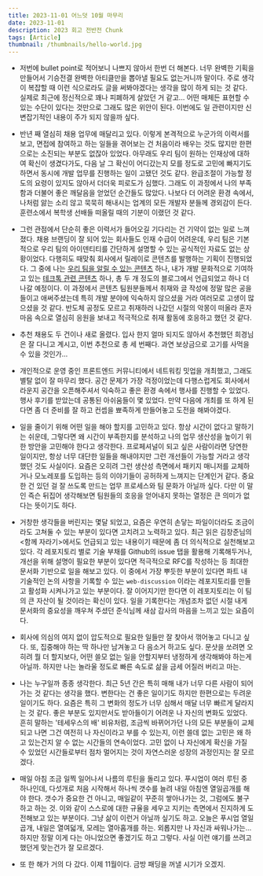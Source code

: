 ```yaml
---
title: 2023-11-01 어느덧 10월 마무리
date: 2023-11-01
description: 2023 회고 전반전 Chunk
tags: [Article]
thumbnail: /thumbnails/hello-world.jpg
---
```


- 저번에 bullet point로 적어보니 나쁘지 않아서 한번 더 해본다. 너무 완벽한 기획을 만들어서 기승전결 완벽한 아티클만을 뽑아낼 필요도 없는거니까 말이다. 주로 생각이 복잡할 때 이런 식으로라도 글을 써봐야겠다는 생각을 많이 하게 되는 것 같다. 실제로 최근에 정신적으로 꽤나 피폐하게 살았던 거 같고... 어떤 매체든 표현할 수 있는 수단이 있다는 것만으로 그래도 많은 위안이 된다. 이번에도 일 관련이지만 신변잡기적인 내용이 주가 되지 않을까 싶다.

- 반년 째 열심히 채용 업무에 매달리고 있다. 이렇게 본격적으로 누군가의 이력서를 보고, 면접에 참여하고 하는 일들을 겪어보는 건 처음이라 배우는 것도 많지만 한편으로는 소진되는 부분도 없잖아 있었다. 아무래도 우리 팀이 원하는 인재상에 대하여 확신이 생겼다가도, 다음 날 그 확신이 어디갔는지 모를 정도로 고민에 빠지기도 하면서 동시에 개발 업무를 진행하는 일이 고됐던 것도 같다. 완급조절이 가능할 정도의 요령이 있지도 않아서 더더욱 피로도가 심했다. 그래도 이 과정에서 나의 부족함과 더불어 좋은 깨달음을 얻었던 순간들도 많았다. 나보다 더 어려운 환경 속에서, 나처럼 앓는 소리 않고 묵묵히 해내시는 업계의 모든 개발자 분들께 경외감이 든다. 훈련소에서 복학생 선배들 떠올릴 때의 기분이 이랬던 것 같다.

- 그런 관점에서 단순히 좋은 이력서가 들어오길 기다리는 건 기약이 없는 일로 느껴졌다. 채용 브랜딩이 잘 되어 있는 회사들도 인재 수급이 어려운데, 우리 팀은 기본적으로 우리 팀의 아이덴티티를 간단하게 설명할 수 있는 공식적인 자료도 없는 상황이었다. 다행히도 때맞춰 회사에서 릴레이로 콘텐츠를 발행하는 기획이 진행되었다. 그 중에 나는 [우리 팀을 알릴 수 있는 콘텐츠](https://blog.naver.com/rememberapp/223242030543) 하나, 내가 개발 문화적으로 기여하고 있는 [테크톡 관련 콘텐츠](https://blog.naver.com/rememberapp/223246327444) 하나, 총 두 개 정도의 블로그에서 언급되었고 하나 더 나갈 예정이다. 이 과정에서 콘텐츠 팀원분들께서 취재와 글 작성에 정말 많은 공을 들이고 애써주셨는데 특히 개발 분야에 익숙하지 않으셨을 거라 여러모로 고생이 많으셨을 것 같다. 반도체 공정도 모르고 취재하러 나갔던 시절의 악몽이 떠올라 혼자 마음 속으로 열심히 응원을 보내고 적극적으로 취재 활동에 호응하고 했던 것 같다.

- 추천 채용도 두 건이나 새로 올렸다. 입사 한지 얼마 되지도 않아서 추천했던 희경님은 잘 다니고 계시고, 이번 추천으로 총 세 번째다. 과연 보상금으로 고기를 사먹을 수 있을 것인가...

- 개인적으로 운영 중인 프론트엔드 커뮤니티에서 네트워킹 밋업을 개최했고, 그래도 별탈 없이 잘 마무리 했다. 공간 문제가 가장 걱정이었는데 다행스럽게도 회사에서 라운지 공간을 오픈해주셔서 익숙하고 좋은 환경 속에서 행사를 진행할 수 있었다. 행사 후기를 받았는데 공통된 아쉬움들이 몇 있었다. 만약 다음에 개최를 또 하게 된다면 좀 더 준비를 잘 하고 컨셉을 뾰족하게 만들어놓고 도전을 해봐야겠다.

- 일을 줄이기 위해 어떤 일을 해야 할지를 고민하고 있다. 항상 시간이 없다고 말하기는 쉬운데, 그렇다면 왜 시간이 부족한지를 분석하고 나의 업무 생산성을 높이기 위한 방안을 고민해야 한다고 생각한다. 프로페셔널이 되고 싶은 사람이라면 당연한 일이지만, 항상 너무 대단한 일들을 해내야지만 그런 개선들이 가능할 거라고 생각했던 것도 사실이다. 요즘은 오히려 그런 생산성 측면에서 패키지 매니저를 교체하거나 모노레포를 도입하는 등의 이야기들이 공허하게 느껴지는 단계인거 같다. 중요한 건 있던 걸 잘 쓰도록 만드는 업무 프로세스와 팀 문화가 아닐까 싶다. 다만 이 말인 즉슨 뒤집어 생각해보면 팀원들의 호응을 얻어내지 못하는 열정은 큰 의미가 없다는 뜻이기도 하다.

- 거창한 생각들을 버린지는 몇달 되었고, 요즘은 우연히 손닿는 파일이더라도 조금이라도 고쳐둘 수 있는 부분이 있다면 고치려고 노력하고 있다. 최근 읽은 김창준님의 <함께 자라기>에서도 언급되고 있는 내용이기 때문에 좀 더 의식적으로 실천해보고 있다. 각 레포지토리 별로 기술 부채를 Github의 issue 탭을 활용해 기록해두거나, 개선을 위해 설명이 필요한 부분이 있다면 적극적으로 RFC를 작성하는 등 최대한 문서화 기반으로 일을 해보고 있다. 이 중에서 가장 뿌듯한 부분이 있다면 파트 내 기술적인 논의 사항을 기록할 수 있는 `web-discussion` 이라는 레포지토리를 만들고 활성화 시켜나가고 있는 부분이다. 잘 이어지기만 한다면 이 레포지토리는 이 팀의 큰 자산이 될 것이라는 확신이 있다. 일을 기록한다는 개념조차 없던 시절 내게 문서화의 중요성을 깨우쳐 주셨던 준식님께 새삼 감사의 마음을 느끼고 있는 요즘이다.

- 회사에 의심의 여지 없이 압도적으로 필요한 일들만 잘 찾아서 꺾어놓고 다니고 싶다. 또, 집중해야 하는 딱 하나만 남겨놓고 다 음소거 하고도 싶다. 문샷을 쏘려면 오히려 뭘 더 할지보다, 어떤 쓸모 없는 일을 안할지부터 냉정하게 생각해봐야 하는게 아닐까. 하지만 나는 놀라울 정도로 빠른 속도로 삶을 금세 어질러 버리고 마는.

- 나는 누구일까 종종 생각한다. 최근 5년 간은 특히 매해 내가 너무 다른 사람이 되어 가는 것 같다는 생각을 했다. 변한다는 건 좋은 일이기도 하지만 한편으로는 두려운 일이기도 하다. 요즘은 특히 그 변화의 정도가 너무 심해서 매달 너무 빠르게 달라지는 것 같다. 좋은 부분도 있지만서도 받아들이기 어려운 나 자신의 변화도 있었다. 흔히 말하는 '테세우스의 배' 비유처럼, 조금씩 바뀌어가던 나의 모든 부분들이 교체되고 나면 그건 여전히 나 자신이라고 부를 수 있는지, 이런 쓸데 없는 고민은 왜 하고 있는건지 알 수 없는 시간들의 연속이었다. 고민 없이 나 자신에게 확신을 가질 수 있었던 시간들로부터 점차 멀어지는 것이 자연스러운 성장의 과정인지는 잘 모르겠다.

- 매일 아침 조금 일찍 일어나서 나름의 루틴을 돌리고 있다. 푸시업이 여러 루틴 중 하나인데, 다섯개로 처음 시작해서 하나씩 갯수를 늘려 내일 아침엔 열일곱개를 해야 한다. 갯수가 중요한 건 아니고, 매일같이 꾸준히 쌓아나가는 것, 그럼에도 불구하고 하는 것. 이와 같이 스스로에 대한 규율을 세우고 지키는 측면에서 진지하게 도전해보고 있는 부분이다. 그냥 삶이 이런거 아닐까 싶기도 하고. 오늘은 푸시업 열일곱개, 내일은 열여덟개, 모레는 열아홉개를 하는. 외롭지만 나 자신과 싸워나가는... 하지만 정말 이게 다는 아니었으면 좋겠기도 하고 그렇다. 사실 이런 얘기를 쓰려고 했던게 맞는건가 잘 모르겠다.

- 또 한 해가 거의 다 갔다. 이제 11월이다. 금방 패딩을 꺼낼 시기가 오겠지.
